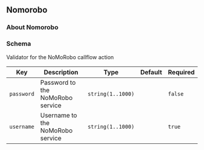 ## Nomorobo

### About Nomorobo

### Schema

Validator for the NoMoRobo callflow action

Key | Description | Type | Default | Required
--- | ----------- | ---- | ------- | --------
`password` | Password to the NoMoRobo service | `string(1..1000)` |   | `false`
`username` | Username to the NoMoRobo service | `string(1..1000)` |   | `true`
